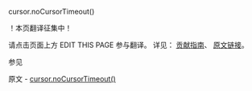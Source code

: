  cursor.noCursorTimeout()

 ！本页翻译征集中！

请点击页面上方 EDIT THIS PAGE 参与翻译。
详见：
[贡献指南]( https://github.com/JinMuInfo/MongoDB-Manual-zh/blob/master/CONTRIBUTING.md )、
[原文链接](  https://docs.mongodb.com/manual/reference/method/cursor.noCursorTimeout/  )。

 参见

原文 - [cursor.noCursorTimeout()]( https://docs.mongodb.com/manual/reference/method/cursor.noCursorTimeout/ )

